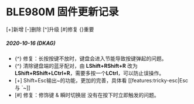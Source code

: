 # BLE980M 固件更新记录
[+]新增 [-]删除 [^]升级 [#]修复 {}重要

##### 2020-10-16 (DKAG)
  - {^} 修复：长按按键不放时，键盘会进入节能导致按键弹起的问题。
  - {^} 清除键盘端的蓝牙配对，由 **LShift+RShift+R** 改为 **LShift+RShift+LCtrl+R**，需要多按一个**LCtrl**，可以防止误操作。
  - [+] Shift+Esc输出\~的功能，更加的完善，具体看 [[features:tricky-esc|Esc 与 \`\~]]
  - [#] 修复：修饰键 & 瞬时切换层 没有在按下时立即触发的问题。